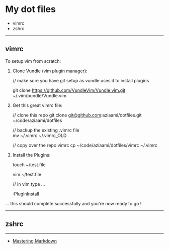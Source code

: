 # My dot files

* vimrc
* zshrc

-------

## vimrc 

To setup vim from scratch:

1. Clone Vundle (vim plugin manager):

    // make sure you have git setup as vundle uses it to install plugins

    git clone https://github.com/VundleVim/Vundle.vim.git ~/.vim/bundle/Vundle.vim

2. Get this great vimrc file: 
      
    // clone this repo
    git clone git@github.com:aziaami/dotfiles.git ~/code/aziaami/dotfiles
    
    // backup the existing .vimrc file \
    mv ~/.vimrc ~/.vimrc_OLD
    
    // copy over the repo vimrc
    cp ~/code/aziaami/dotfiles/vimrc ~/.vimrc

3. Install the Plugins:

    touch ~/test.file
    
    vim ~/test.file
    
    // in vim type ... 
    
    :PluginInstall

... this should complete successfully and you're now ready to go !

--------

## zshrc

--------

- [Mastering Markdown](https://guides.github.com/features/mastering-markdown/)
